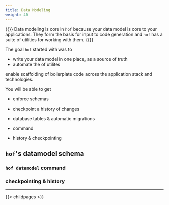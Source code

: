 ```yaml
---
title: Data Modeling
weight: 40
---
```


{{<lead>}}
Data modeling is core in `hof` because
your data model is core to your applications.
They form the basis for input to code generation and
`hof` has a suite of utilities for working with them.
{{</lead>}}

The goal `hof` started with was to 

- write your data model in one place, as a source of truth
- automate the  of utilites 



enable scaffolding
of boilerplate code across the application stack and technologies.


You will be able to get

- enforce schemas
- checkpoint a history of changes
- database tables & automatic migrations


- command
- history & checkpointing

## `hof`'s datamodel schema

### `hof datamodel` command

### checkpointing & history

---

{{< childpages >}}

